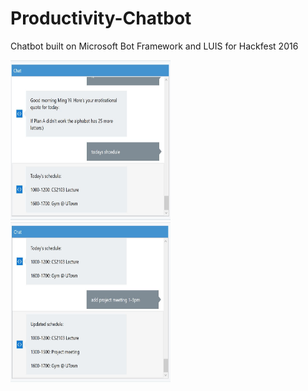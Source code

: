 # Productivity-Chatbot

Chatbot built on Microsoft Bot Framework and LUIS for Hackfest 2016

<img src="ss1.png" width="256" height="256"><img src="ss2.png" width="256" height="256">

